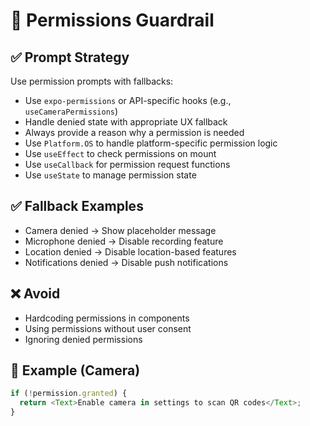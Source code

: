 # 🔐 Permissions Guardrail

## ✅ Prompt Strategy
Use permission prompts with fallbacks:

- Use `expo-permissions` or API-specific hooks (e.g., `useCameraPermissions`)
- Handle denied state with appropriate UX fallback
- Always provide a reason why a permission is needed
- Use `Platform.OS` to handle platform-specific permission logic
- Use `useEffect` to check permissions on mount
- Use `useCallback` for permission request functions
- Use `useState` to manage permission state

## ✅ Fallback Examples
- Camera denied → Show placeholder message
- Microphone denied → Disable recording feature
- Location denied → Disable location-based features
- Notifications denied → Disable push notifications

## ❌ Avoid
- Hardcoding permissions in components
- Using permissions without user consent
- Ignoring denied permissions

## 📌 Example (Camera)
```ts
if (!permission.granted) {
  return <Text>Enable camera in settings to scan QR codes</Text>;
}
```
